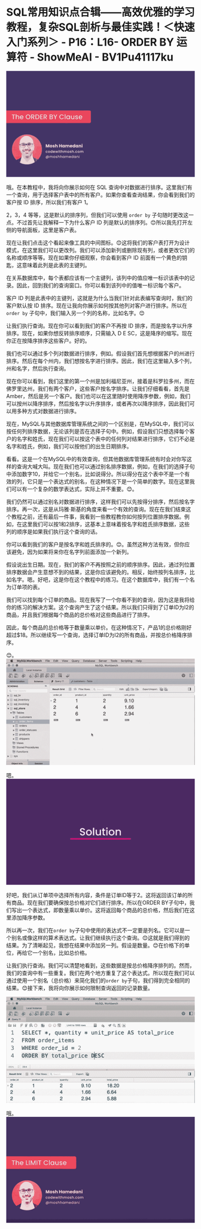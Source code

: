 # SQL常用知识点合辑——高效优雅的学习教程，复杂SQL剖析与最佳实践！＜快速入门系列＞ - P16：L16- ORDER BY 运算符 - ShowMeAI - BV1Pu41117ku

![](img/23e7e024eacd8fc2fbd5216b1f322792_0.png)

哦。在本教程中，我将向你展示如何在 SQL 查询中对数据进行排序。这里我们有一个查询，用于选择客户表中的所有客户。如果你查看查询结果，你会看到我们的客户按 ID 排序，所以我们有客户 1。

2，3，4 等等，这是默认的排序列，但我们可以使用 `order by` 子句随时更改这一点。不过首先让我解释一下为什么客户 ID 列是默认的排序列。😊所以我先打开左侧的导航面板，这里是客户表。

现在让我们点击这个看起来像工具的中间图标。😊这将我们的客户表打开为设计模式，在这里我们可以更改列。我们可以添加新列或删除现有列，或者更改它们的名称或顺序等等。现在如果你仔细观察，你会看到客户 ID 前面有一个黄色的钥匙，这意味着此列是此表的主键列。

在关系数据库中，每个表都应该有一个主键列，该列中的值应唯一标识该表中的记录。因此，回到我们的查询窗口。你可以看到该列中的值唯一标识每个客户。

客户 ID 列是此表中的主键列，这就是为什么当我们针对此表编写查询时，我们的客户默认按 ID 排序。现在让我向你展示如何按其他列对客户进行排序。所以在 `order by` 子句中，我们输入另一个列的名称，比如名字。😊

让我们执行查询。现在你可以看到我们的客户不再按 ID 排序，而是按名字以升序排序。现在，如果你想反转排序顺序，只需输入 D E SC，这是降序的缩写。现在你正在按降序排序这些客户。好的。

我们也可以通过多个列对数据进行排序，例如。假设我们首先想根据客户的州进行排序。然后在每个州内，我们想按名字进行排序。因此，我们在这里输入多个列，州和名字，然后执行查询。

现在你可以看到，我们这里的第一个州是加利福尼亚州，接着是科罗拉多州，而在佛罗里达州，我们有两个客户，这些客户按名字排序。让我们仔细看看，首先是 Amber，然后是另一个客户。我们也可以在这里随时使用降序参数，例如，我们可以按州以降序排序，然后按名字以升序排序，或者再次以降序排序，因此我们可以用多种方式对数据进行排序。

现在，MySQL与其他数据库管理系统之间的一个区别是，在MySQL中，我们可以按任何列排序数据，无论该列是否在选择子句中。例如，假设我们只想选择每个客户的名字和姓氏，现在我们可以按这个表中的任何列对结果进行排序，它们不必是名字和姓氏，例如，我们可以按他们的出生日期排序。

看看。这是一个在MySQL中的有效查询，但其他数据库管理系统有时会对你写这样的查询大喊大叫。现在我们也可以通过别名排序数据，例如，在我们的选择子句中添加数字10，并给它一个别名，比如说得分。所以得分在这个表中不是一个有效的列，它只是一个表达式的别名，在这种情况下是一个简单的数字。现在这里我们可以有一个复杂的数学表达式，实际上并不重要。😊。

我们仍然可以通过别名对数据进行排序，这样我们可以先按得分排序，然后按名字排序。再一次，这是从玛雅·斯基的角度来看一个有效的查询。现在在我们结束这个教程之前，还有最后一件事，我看到一些教程教你如何按列位置排序数据。例如，在这里我们可以按1和2排序，这基本上意味着按名字和姓氏排序数据，这些列的顺序是如果我们执行这个查询的话。

你可以看到我们的客户是按名字和姓氏排序的。😊。虽然这种方法有效，但你应该避免，因为如果将来你在名字列前面添加一个新列。

假设说出生日期。现在，我们的客户不再按照之前的顺序排序。因此，通过列位置排序数据会产生意想不到的结果，这是你应该避免的。相反，始终按列名排序，比如名字。嗯。好吧，这是你在这个教程中的练习。在这个数据库中，我们有一个名为订单项的表。

我们可以找到每个订单的商品。现在我写了一个你看不到的查询，因为这是我将给你的练习的解决方案。这个查询产生了这个结果。所以我们只得到了订单ID为I2的商品，并且我们根据每个商品的总价格对这些商品进行了排序。

因此，每个商品的总价格等于数量乘以单价。在这种情况下，产品1的总价格刚好超过$18。所以继续写一个查询，选择订单ID为I2的所有商品，并按总价格降序排序。

😊。![](img/23e7e024eacd8fc2fbd5216b1f322792_2.png)

嗯。![](img/23e7e024eacd8fc2fbd5216b1f322792_4.png)

好吧，我们从订单项中选择所有内容，条件是订单ID等于2。这将返回该订单的所有商品。现在我们要确保按总价格对它们进行排序。所以在ORDER BY子句中，我们写出一个表达式，即数量乘以单价。这将返回每个商品的总价格，然后我们在这里添加降序参数。

所以再一次，我们在`order by`子句中使用的表达式不一定要是列名。它可以是一个别名或像这样的算术表达式。让我们继续执行这个查询。😊这就是我们得到的结果。为了清晰起见，我想在结果中添加另一列。假设是数量。😊在价格下的单位，再给它一个别名，比如总价格。

让我们执行查询。我们可以清楚地看到，这些数据是按总价格降序排列的。然而，我们的查询中有一些重复。我们在两个地方重复了这个表达式。所以现在我们可以通过使用一个别名（总价格）来简化我们的`order by`子句，我们得到完全相同的结果。😊接下来，我将向你展示如何限制查询返回的记录数量。

![](img/23e7e024eacd8fc2fbd5216b1f322792_6.png)

哦。![](img/23e7e024eacd8fc2fbd5216b1f322792_8.png)
